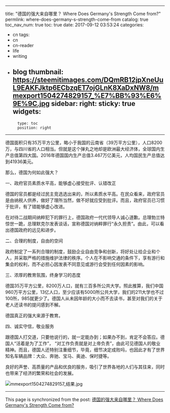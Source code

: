 
---
title: "德国的强大来自哪里？ Where Does Germany's Strength Come from?"
permlink: where-does-germany-s-strength-come-from
catalog: true
toc_nav_num: true
toc: true
date: 2017-09-12 03:53:24
categories:
- cn
tags:
- cn
- cn-reader
- life
- writing
- blog
thumbnail: https://steemitimages.com/DQmRB12jpXneUuL9EAKFJktp6ECbzqET7ojGLnK8XaDxNW8/mmexport1504274829157_%E7%BB%93%E6%9E%9C.jpg
sidebar:
    right:
        sticky: true
widgets:
    -
        type: toc
        position: right
---


德国面积只有35万平方公里，略小于我国的云南省（39万平方公里），人口8200万，与四川省的人口相当。但就是这个弹丸之地却是欧洲最大经济体，全球国内生产总值第四大国。2016年德国国内生产总值3.467万亿美元，人均国民生产总值达到41936美元。

那么，德国为何如此强大？

一、政府官员素质水平高，能够虚心接受批评、认错改正

德国的官员都是经过民主竞选选出来的，所以素质水平高。在民众看来，政府官员是由纳税人供养，做好了理所当然，做不好就应受到批评。而且，政府官员已习惯于批评，有了错能够虚心改进。

在对待二战期间纳粹犯下的罪行上，德国政府一代代领导人诚心道歉。总理勃兰特惊世一跪，总理默克尔发表谈话，宣称德国对纳粹罪行“永久担责”。由此，可以看出德国政府的远见和进步。

二、合理的制度，自由的空间

政府制定了一系列合理的制度，鼓励企业自由竞争和创新，将好处让给企业和个人，并采取严格的措施维护法律的秩序。个人在不影响交通的条件下，享有游行和集会的权利，而不必担心因发表不同意见或游行会受到任何因素的影响。

三、浓厚的教育氛围，终身学习的态度

德国35万平方公里，8200万人口，就有三百多所公共大学。照此推算，我们中国960万平方公里，13亿人口，至少应该有5000所公共大学，我们的211大学也不过100所，985就更少了。德国人从未因年龄的大小而不去读书，甚至对我们的关于老人还读书的提问感到不解。

德国真正的强大来源于教育。

四、诚实守信，敬业服务

跟德国人打交道，只要他说行的，就一定能办到；如果办不到，肯定不会答应。德国人“活着是为了工作”， “对工作负责就是对上帝负责”，由此可见德国人的敬业精神。而且，德国人还特别注重细节，毕竟，细节决定成败吗，也因此才有了世界知名车辆品牌：大众、奔驰、宝马、奥迪、保时捷等。

良好的声誉、高质量的产品和优良的服务，吸引了世界各地的人们与其往来，同时也带来了经济的繁荣和社会的发展。

![mmexport1504274829157_结果.jpg](https://steemitimages.com/DQmRB12jpXneUuL9EAKFJktp6ECbzqET7ojGLnK8XaDxNW8/mmexport1504274829157_%E7%BB%93%E6%9E%9C.jpg)

- - -

This page is synchronized from the post: [德国的强大来自哪里？ Where Does Germany's Strength Come from?](https://steemit.com/@bring/where-does-germany-s-strength-come-from)
